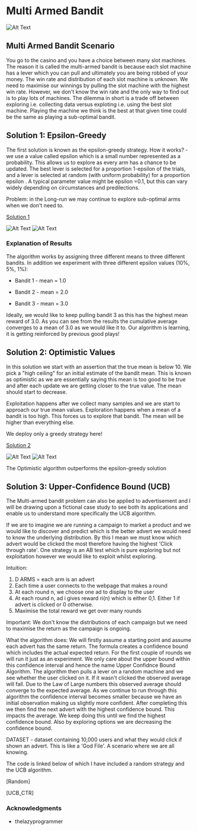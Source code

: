 # Multi Armed Bandit

![Alt Text](https://conversionxl.com/wp-content/uploads/2015/09/gambling-machine-4926_640-1.jpg)

## Multi Armed Bandit Scenario

You go to the casino and you have a choice between many slot machines. The reason it is called the multi-armed bandit is because 
each slot machine has a lever which you can pull and ultimately you are being robbed of your money. The win rate and distribution of 
each slot machine is unknown. We need to maximise our winnings by pulling the slot machine with the highest win rate. However, 
we don't know the win rate and the only way to find out is to play lots of machines. The dilemma in short is a trade off between exploring
i.e. collecting data versus exploting i.e. using the best slot machine. Playing the machine we think is the best at that given time could be the same as playing a sub-optimal bandit. 

## Solution 1: Epsilon-Greedy

The first solution is known as the epsilon-greedy strategy. How it works? - we use a value called epsilon which is a small number
represented as a probability. This allows us to explore as every arm has a chance to be updated. 
The best lever is selected for a proportion 1-epsilon  of the trials, and a lever is selected at random (with uniform probability) for a proportion epsilon . A typical parameter value might be epsilon =0.1, but this can vary widely depending on circumstances and predilections.

Problem: in the Long-run we may continue to explore sub-optimal arms when we don't need to. 

[Solution 1](experimenting_with_epsilon_bandit.py)

![Alt Text](http://g.recordit.co/WYAPWP43kd.gif) ![Alt Text](http://g.recordit.co/clAOImEZhu.gif)

### Explanation of Results 

The algorithm works by assigning three different means to three different bandits. In addition we experiment with three different epsilon values (10%, 5%, 1%):

* Bandit 1 - mean = 1.0

* Bandit 2 - mean = 2.0

* Bandit 3 - mean = 3.0

Ideally, we would like to keep pulling bandit 3 as this has the highest mean reward of 3.0. As you can see from the results the cumulative average converges to a mean of 3.0 as we would like it to. Our algorithm is learning, it is getting reinforced by previous good plays!


## Solution 2: Optimistic Values

In this solution we start with an assertion that the true mean is below 10. We pick a "high ceiling" for an initial estimate of the bandit mean. This is known as optimistic as we are essentially saying this mean is too good to be true and after each update we are getting closer to the true value. The mean should start to decrease. 

Exploitation happens after we collect many samples and we are start to approach our true mean values. 
Exploration happens when a mean of a bandit is too high. This forces us to explore that bandit. The mean will be higher than everything else. 

We deploy only a greedy strategy here! 

[Solution 2](optimistic_initial_values.py)

![Alt Text](http://g.recordit.co/qjDWbn6DBr.gif) ![Alt Text](http://g.recordit.co/tUsbNRVHaB.gif)

The Optimistic algorithm outperforms the epsilon-greedy solution


## Solution 3: Upper-Confidence Bound (UCB)

The Multi-armed bandit problem can also be applied to advertisement and I will be drawing upon a fictional case study to see both its applications and enable us to understand more specifically the UCB algorithm. 

If we are to imagine we are running a campaign to market a product and we would like to discover and predict which is the better advert we would need to know the underlying distribution. By this I mean we must know which advert would be clicked the most therefore having the highest 'Click through rate'. One strategy is an AB test which is pure exploring but not exploitation however we would like to exploit whilst exploring. 

Intuition:

1. D ARMS = each arm is an advert
2. Each time a user connects to the webpage that makes a round
3. At each round n, we choose one ad to display to the user
4. At each round n, ad i gives reward ri(n) which is either 0,1. Either 1 if advert is clicked or 0 otherwise. 
5. Maximise the total reward we get over many rounds

Important: We don't know the distributions of each campaign but we need to maximise the return as the campaign is ongoing. 

What the algorithm does:
We will firstly assume a starting point and assume each advert has the same return. The formula creates a confidence bound which includes the actual expected return. For the first couple of rounds we will run it just as an experiment. We only care about the upper bound within this confidence interval and hence the name Upper Confidnce Bound Algorithm. The algorithm then pulls a lever on a random machine and we see whether the user clicked on it. If it wasn't  clicked the observed average will fall. Due to the Law of Large numbers this observed average should converge to the expected average. As we continue to run through this algorithm the confidence interval becomes smaller because we have an initial observation making us slightly more confident. After completing this we then find the next advert with the highest confidence bound. This impacts the average. We keep doing this until we find the highest confidence bound. Also by exploring options we are decreasing the confidence bound. 

DATASET - dataset containing 10,000 users and what they would click if shown an advert. This is like a 'God File'. A scenario where we are all knowing. 

The code is linked below of which I have included a random strategy and the UCB algorithm. 

[Random] 

[UCB_CTR]




### Acknowledgments

* thelazyprogrammer
